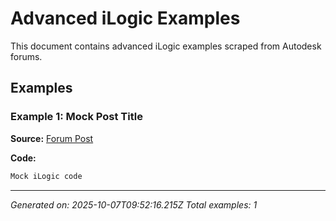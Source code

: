 # Advanced iLogic Examples

This document contains advanced iLogic examples scraped from Autodesk forums.

## Examples

### Example 1: Mock Post Title

**Source:** [Forum Post](https://forums.autodesk.com/t5/inventor-programming-forum/selecting-sketch-profile-on-the-assembly/td-p/13841032)

**Code:**
```vb
Mock iLogic code
```

---


*Generated on: 2025-10-07T09:52:16.215Z*
*Total examples: 1*
